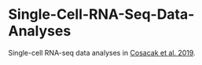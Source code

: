 # Single-Cell-RNA-Seq-Data-Analyses
Single-cell RNA-seq data analyses in [Cosacak et al. 2019](https://pubmed.ncbi.nlm.nih.gov/31018142/).
